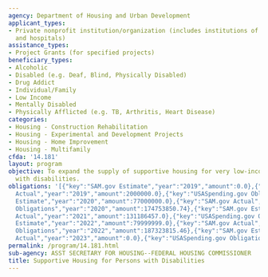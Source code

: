 ```yaml
---
agency: Department of Housing and Urban Development
applicant_types:
- Private nonprofit institution/organization (includes institutions of higher education
  and hospitals)
assistance_types:
- Project Grants (for specified projects)
beneficiary_types:
- Alcoholic
- Disabled (e.g. Deaf, Blind, Physically Disabled)
- Drug Addict
- Individual/Family
- Low Income
- Mentally Disabled
- Physically Afflicted (e.g. TB, Arthritis, Heart Disease)
categories:
- Housing - Construction Rehabilitation
- Housing - Experimental and Development Projects
- Housing - Home Improvement
- Housing - Multifamily
cfda: '14.181'
layout: program
objective: To expand the supply of supportive housing for very low-income persons
  with disabilities.
obligations: '[{"key":"SAM.gov Estimate","year":"2019","amount":0.0},{"key":"SAM.gov
  Actual","year":"2019","amount":2000000.0},{"key":"USASpending.gov Obligations","year":"2019","amount":158856048.32},{"key":"SAM.gov
  Estimate","year":"2020","amount":77000000.0},{"key":"SAM.gov Actual","year":"2020","amount":156958000.0},{"key":"USASpending.gov
  Obligations","year":"2020","amount":174753850.74},{"key":"SAM.gov Estimate","year":"2021","amount":180000000.0},{"key":"SAM.gov
  Actual","year":"2021","amount":131186457.0},{"key":"USASpending.gov Obligations","year":"2021","amount":196131215.25},{"key":"SAM.gov
  Estimate","year":"2022","amount":79999999.0},{"key":"SAM.gov Actual","year":"2022","amount":1794000.0},{"key":"USASpending.gov
  Obligations","year":"2022","amount":187323815.46},{"key":"SAM.gov Estimate","year":"2023","amount":106000000.0},{"key":"SAM.gov
  Actual","year":"2023","amount":0.0},{"key":"USASpending.gov Obligations","year":"2023","amount":140522255.05}]'
permalink: /program/14.181.html
sub-agency: ASST SECRETARY FOR HOUSING--FEDERAL HOUSING COMMISSIONER
title: Supportive Housing for Persons with Disabilities
---
```

